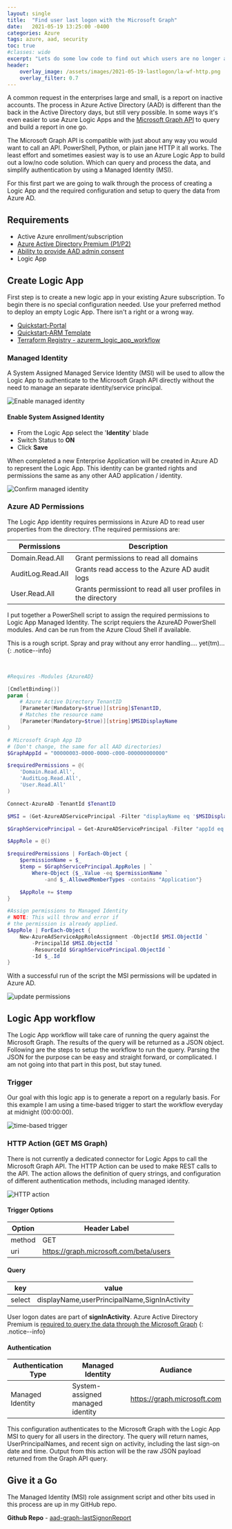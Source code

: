 ```yaml
---
layout: single
title:  "Find user last logon with the Microsoft Graph"
date:   2021-05-19 13:25:00 -0400
categories: Azure
tags: azure, aad, security
toc: true
#classes: wide
excerpt: "Lets do some low code to find out which users are no longer active."
header:
    overlay_image: /assets/images/2021-05-19-lastlogon/la-wf-http.png
    overlay_filter: 0.7
---
```


A common request in the enterprises large and small, is a report on inactive accounts. The process in Azure Active Directory (AAD) is different than the back in the Active Directory days, but still very possible. In some ways it's even easier to use Azure Logic Apps and the [Microsoft Graph API][graph-api] to query and build a report in one go.

The Microsoft Graph API is compatible with just about any way you would want to call an API. PowerShell, Python, or plain jane HTTP it all works. The least effort and sometimes easiest way is to use an Azure Logic App to build out a low/no code solution. Which can query and process the data, and simplify authentication by using a Managed Identity (MSI).

For this first part we are going to walk through the process of creating a Logic App and the required configuration and setup to query the data from Azure AD.

## Requirements

- Active Azure enrollment/subscription
- [Azure Active Directory Premium (P1/P2)][aadp-signinactivity]
- [Ability to provide AAD admin consent][admin-consent]
- Logic App

## Create Logic App

First step is to create a new logic app in your existing Azure subscription. To begin there is no special configuration needed. Use your preferred method to deploy an empty Logic App. There isn't a right or a wrong way.

- [Quickstart-Portal][qs-portal]
- [Quickstart-ARM Template][qs-arm-template]
- [Terraform Registry - azurerm_logic_app_workflow][qs-tf]

### Managed Identity

A System Assigned Managed Service Identity (MSI) will be used to allow the Logic App to authenticate to the Microsoft Graph API directly without the need to manage an separate identity/service principal.

![Enable managed identity](/assets/images/2021-05-19-lastlogon/la-msi-enable.png)

#### Enable System Assigned Identity

- From the Logic App select the '**Identity**' blade
- Switch Status to **ON**
- Click **Save**

When completed a new Enterprise Application will be created in Azure AD to represent the Logic App. This identity can be granted rights and permissions the same as any other AAD application / identity.

![Confirm managed identity](/assets/images/2021-05-19-lastlogon/la-msi-entapp.png)

### Azure AD Permissions

The Logic App identity requires permissions in Azure AD to read user properties from the directory. tThe required permissions are:

|Permissions|Description|
|---|---|
|Domain.Read.All|Grant permissions to read all domains|
|AuditLog.Read.All|Grants read access to the Azure AD audit logs|
|User.Read.All|Grants permissiont to read all user profiles in the directory|

I put together a PowerShell script to assign the required permissions to Logic App Managed Identity. The script requiers the AzureAD PowerShell modules. And can be run from the Azure Cloud Shell if available.

This is a rough script. Spray and pray without any error handling.... yet(tm)...
{: .notice--info}

<br />

```powershell
#Requires -Modules {AzureAD}

[CmdletBinding()]
param (
    # Azure Active Directory TenantID
    [Parameter(Mandatory=$true)][string]$TenantID, 
    # Matches the resource name         
    [Parameter(Mandatory=$true)][string]$MSIDisplayName     
)

# Microsoft Graph App ID 
# (Don't change, the same for all AAD directories)
$GraphAppId = "00000003-0000-0000-c000-000000000000"

$requiredPermissions = @(
    'Domain.Read.All',
    'AuditLog.Read.All',
    'User.Read.All'
)

Connect-AzureAD -TenantId $TenantID

$MSI = (Get-AzureADServicePrincipal -Filter "displayName eq '$MSIDisplayName'")

$GraphServicePrincipal = Get-AzureADServicePrincipal -Filter "appId eq '$GraphAppId'"

$AppRole = @()

$requiredPermissions | ForEach-Object {
    $permissionName = $_
    $temp = $GraphServicePrincipal.AppRoles | `
        Where-Object {$_.Value -eq $permissionName `
            -and $_.AllowedMemberTypes -contains "Application"}

    $AppRole += $temp
}

#Assign permissions to Managed Identity
# NOTE: This will throw and error if 
# the permission is already applied. 
$AppRole | ForEach-Object {
    New-AzureAdServiceAppRoleAssignment -ObjectId $MSI.ObjectId `
        -PrincipalId $MSI.ObjectId `
        -ResourceId $GraphServicePrincipal.ObjectId `
        -Id $_.Id
}
```

With a successful run of the script the MSI permissions will be updated in Azure AD.

![update permissions](/assets/images/2021-05-19-lastlogon/la-msi-aadperms.png)

## Logic App workflow

The Logic App workflow will take care of running the query against the Microsoft Graph. The results of the query will be returned as a JSON object. Following are the steps to setup the workflow to run the query. Parsing the JSON for the purpose can be easy and straight forward, or complicated. I am not going into that part in this post, but stay tuned.

### Trigger

Our goal with this logic app is to generate a report on a regularly basis. For this example I am using a time-based trigger to start the workflow everyday at midnight (00:00:00).

![time-based trigger](/assets/images/2021-05-19-lastlogon/la-wf-trigger.png)

### HTTP Action (GET MS Graph)

There is not currently a dedicated connector for Logic Apps to call the Microsoft Graph API. The HTTP Action can be used to make REST calls to the API. The action allows the definition of query strings, and configuration of different authentication methods, including managed identity.

![HTTP action](/assets/images/2021-05-19-lastlogon/la-wf-http.png)

#### Trigger Options

|**Option**|Header Label|
|---|---|
|method|GET|
|uri|https://graph.microsoft.com/beta/users|

#### Query

|key|value|
|---|---|
|select|displayName,userPrincipalName,SignInActivity|

User logon dates are part of **signInActivity**. Azure Active Directory Premium is [required to query the data through the Microsoft Graph][aadp-signinactivity]
{: .notice--info}

#### Authentication

|Authentication Type|Managed Identity|Audiance|
|---|---|---|
|Managed Identity|System-assigned managed identity|https://graph.microsoft.com|

This configuration authenticates to the Microsoft Graph with the Logic App MSI to query for all users in the directory. The query will return names, UserPrincipalNames, and recent sign on activity, including the last sign-on date and time. Output from this action will be the raw JSON payload returned from the Graph API query.

## Give it a Go

The Managed Identity (MSI) role assignment script and other bits used in this process are up in my GitHub repo.

**Github Repo** - [aad-graph-lastSignonReport][github-repo]

[qs-portal]: https://docs.microsoft.com/en-us/azure/logic-apps/quickstart-create-first-logic-app-workflow
[qs-arm-template]:https://docs.microsoft.com/en-us/azure/logic-apps/quickstart-create-deploy-azure-resource-manager-template?tabs=azure-portal
[qs-tf]:https://registry.terraform.io/providers/hashicorp/azurerm/latest/docs/resources/logic_app_workflow
[admin-consent]:https://docs.microsoft.com/en-us/azure/active-directory/manage-apps/grant-admin-consent#prerequisites
[graph-api]:https://docs.microsoft.com/en-us/graph/overview
[github-repo]:https://github.com/hibbertda/aad-graph-lastSignonReport
[aadp-signinactivity]:https://docs.microsoft.com/en-us/azure/active-directory/reports-monitoring/concept-all-sign-ins#what-azure-ad-license-do-you-need